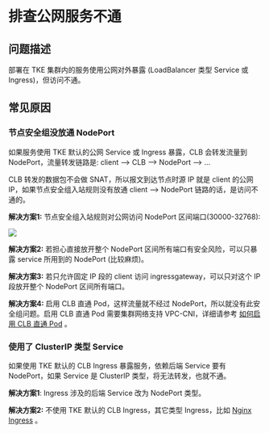 # 排查公网服务不通

## 问题描述

部署在 TKE 集群内的服务使用公网对外暴露 (LoadBalancer 类型 Service 或 Ingress)，但访问不通。

## 常见原因

### 节点安全组没放通 NodePort

如果服务使用 TKE 默认的公网 Service 或 Ingress 暴露，CLB 会转发流量到 NodePort，流量转发链路是: client –> CLB –> NodePort –> ...

CLB 转发的数据包不会做 SNAT，所以报文到达节点时源 IP 就是 client 的公网 IP，如果节点安全组入站规则没有放通 client –> NodePort 链路的话，是访问不通的。

**解决方案1:** 节点安全组入站规则对公网访问 NodePort 区间端口(30000-32768):

![](https://image-host-1251893006.cos.ap-chengdu.myqcloud.com/2023%2F09%2F25%2F20230925162137.png)

**解决方案2:** 若担心直接放开整个 NodePort 区间所有端口有安全风险，可以只暴露 service 所用到的 NodePort (比较麻烦)。

**解决方案3:** 若只允许固定 IP 段的 client 访问 ingressgateway，可以只对这个 IP 段放开整个 NodePort 区间所有端口。

**解决方案4:** 启用 CLB 直通 Pod，这样流量就不经过 NodePort，所以就没有此安全组问题。启用 CLB 直通 Pod 需要集群网络支持 VPC-CNI，详细请参考 [如何启用 CLB 直通 Pod](https://imroc.cc/k8s/tke/faq/loadblancer-to-pod-directly/) 。

### 使用了 ClusterIP 类型 Service

如果使用 TKE 默认的 CLB Ingress 暴露服务，依赖后端 Service 要有 NodePort，如果 Service 是 ClusterIP 类型，将无法转发，也就不通。

**解决方案1**: Ingress 涉及的后端 Service 改为 NodePort 类型。

**解决方案2:** 不使用 TKE 默认的 CLB Ingress，其它类型 Ingress，比如 [Nginx Ingress](https://cloud.tencent.com/document/product/457/50502) 。
